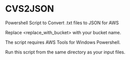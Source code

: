 # CVS2JSON
Powershell Script to Convert .txt files to JSON for AWS

Replace <replace_with_bucket> with your bucket name.

The script requires AWS Tools for Windows Powershell.

Run this script from the same directory as your input files.
